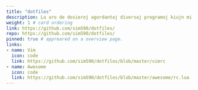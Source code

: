 ```yaml
---
title: "dotfiles"
description: La aro de dosieroj agordantaj diversaj programoj kiujn mi uzas.
weight: 1 # card ordering
link: https://github.com/sim590/dotfiles/
repo: https://github.com/sim590/dotfiles/
pinned: true # appreared on a overview page.
links:
- name: Vim
  icon: code
  link: https://github.com/sim590/dotfiles/blob/master/vimrc
- name: Awesome
  icon: code
  link: https://github.com/sim590/dotfiles/blob/master/awesome/rc.lua
---
```

